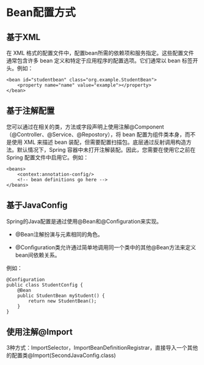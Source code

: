 # Bean配置方式

## 基于XML

在 XML 格式的配置文件中，配置bean所需的依赖项和服务指定。这些配置文件通常包含许多 bean 定义和特定于应用程序的配置选项。它们通常以 bean 标签开头。例如：

```
<bean id="studentbean" class="org.example.StudentBean">
	<property name="name" value="example"></property>
</bean>
```

## 基于注解配置

您可以通过在相关的类，方法或字段声明上使用注解@Component（@Controller、@Service、@Repostory），将 bean 配置为组件类本身，而不是使用 XML 来描述 bean 装配，但需要配置扫描包<component-scan>。底层通过反射调用构造方法。默认情况下，Spring 容器中未打开注解装配。因此，您需要在使用它之前在 Spring 配置文件中启用它。例如：

```
<beans>
	<context:annotation-config/>
	<!-- bean definitions go here -->
</beans>
```

## 基于JavaConfig

Spring的Java配置是通过使用@Bean和@Conﬁguration来实现。

-   @Bean注解扮演与元素相同的角色。

-   @Conﬁguration类允许通过简单地调用同一个类中的其他@Bean方法来定义bean间依赖关系。

例如：

```
@Configuration
public class StudentConfig {
	@Bean
	public StudentBean myStudent() { 
		return new StudentBean();
	}
}
```

## 使用注解@Import

3种方式：ImportSelector，ImportBeanDefinitionRegistrar，直接导入一个其他的配置类@Import(SecondJavaConfig.class)
